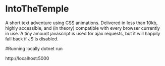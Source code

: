 # IntoTheTemple
A short text adventure using CSS animations. Delivered in less than 10kb, highly accessible, and (in theory) compatible with every browser currently in use. A tiny amount javascript is used for ajax requests, but it will happily fall back if JS is disabled.

#Running locally
dotnet run

http://localhost:5000
